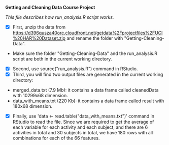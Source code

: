 **Getting and Cleaning Data Course Project**

  *This file describes how run_analysis.R script works.*
- [x] First, unzip the data from https://d396qusza40orc.cloudfront.net/getdata%2Fprojectfiles%2FUCI%20HAR%20Dataset.zip and rename the folder with "Getting-Cleaning-Data".
* Make sure the folder "Getting-Cleaning-Data" and the run_analysis.R script are both in the current working directory.
- [x] Second, use source("run_analysis.R") command in RStudio. 
- [x] Third, you will find two output files are generated in the current working directory:
* merged_data.txt (7.9 Mb): it contains a data frame called cleanedData with 10299x68 dimension.
* data_with_means.txt (220 Kb): it contains a data frame called result with 180x68 dimension.
- [x] Finally, use 'data <- read.table("data_with_means.txt")' command in RStudio to read the file. Since we are required to get the average of each variable for each activity and each subject, and there are 6 activities in total and 30 subjects in total, we have 180 rows with all combinations for each of the 66 features.
